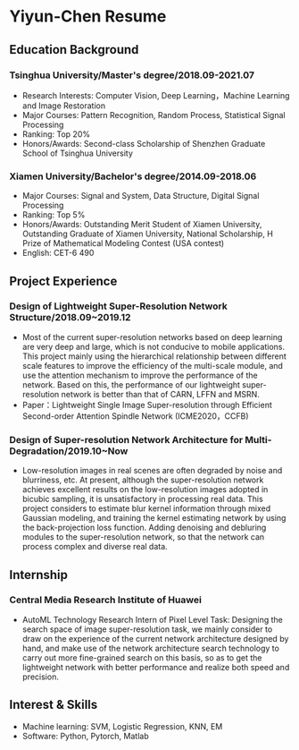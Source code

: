 # Yiyun-Chen Resume

## Education Background
### Tsinghua University/Master's degree/2018.09-2021.07
  - Research Interests: Computer Vision, Deep Learning，Machine Learning and Image Restoration
  - Major Courses: Pattern Recognition, Random Process, Statistical Signal Processing
  - Ranking: Top 20% 
  - Honors/Awards: Second-class Scholarship of Shenzhen Graduate School of Tsinghua University
  
### Xiamen University/Bachelor's degree/2014.09-2018.06
  - Major Courses: Signal and System, Data Structure, Digital Signal Processing
  - Ranking: Top 5%
  - Honors/Awards: Outstanding Merit Student of Xiamen University, Outstanding Graduate of Xiamen University, National Scholarship, H Prize of Mathematical Modeling Contest (USA contest)
  - English: CET-6 490
 
##  Project Experience

### Design of Lightweight Super-Resolution Network Structure/2018.09~2019.12
  - Most of the current super-resolution networks based on deep learning are very deep and large, which is not conducive to mobile applications. This project mainly using the hierarchical relationship between different scale features to improve the efficiency of the multi-scale module, and use the attention mechanism to improve the performance of the network. Based on this, the performance of our lightweight super-resolution network is better than that of CARN, LFFN and MSRN.
  - Paper：Lightweight Single Image Super-resolution through Efficient Second-order Attention Spindle
Network (ICME2020，CCFB)

### Design of Super-resolution Network Architecture for Multi-Degradation/2019.10~Now
  - Low-resolution images in real scenes are often degraded by noise and blurriness, etc. At present, although the super-resolution network achieves excellent results on the low-resolution images adopted in bicubic sampling, it is unsatisfactory in processing real data. This project considers to estimate blur kernel information through mixed Gaussian modeling, and training the kernel estimating network by using the back-projection loss function. Adding denoising and debluring modules to the super-resolution network, so that the network can process complex and diverse real data.
  
## Internship

### Central Media Research Institute of Huawei 
  - AutoML Technology Research Intern of Pixel Level Task: Designing the search space of image super-resolution task, we mainly consider to draw on the experience of the current network architecture designed by hand, and make use of the network architecture search technology to carry out more fine-grained search on this basis, so as to get the lightweight network with better performance and realize both speed and precision.
  
## Interest & Skills 
- Machine learning: SVM, Logistic Regression, KNN, EM
- Software: Python, Pytorch, Matlab

